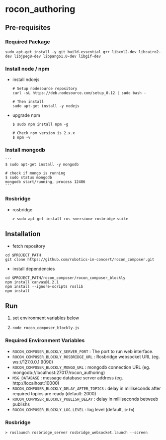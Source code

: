 rocon_authoring
===============

## Pre-requisites




### Required Package


```
sudo apt-get install -y git build-essential g++ libxml2-dev libcairo2-dev libjpeg8-dev libpango1.0-dev libgif-dev
```

### Install node / npm

* install ndoejs

	```
	# Setup nodesource repository
	curl -sL https://deb.nodesource.com/setup_0.12 | sudo bash -

	# Then install
	sudo apt-get install -y nodejs
	```

* upgrade npm

	```
	$ sudo npm install npm -g

	# Check npm version is 2.x.x
	$ npm -v
	```



### Install mongodb

	```
	$ sudo apt-get install -y mongodb

	# check if mongo is running
	$ sudo status mongodb
	mongodb start/running, process 12406
	```

### Rosbridge

* rosbridge
    
    ```
    > sudo apt-get install ros-<version>-rosbridge-suite
    ```




## Installation

* fetch repository

```
cd $PROJECT_PATH
git clone https://github.com/robotics-in-concert/rocon_composer.git
```

* install dependencies

```
cd $PROJECT_PATH/rocon_composer/rocon_composer_blockly
npm install canvas@1.2.1
npm install --ignore-scripts roslib
npm install
```


## Run

1. set environment variables below

<!--
export ROCON_COMPOSER_BLOCKLY_SERVER_PORT=9999
export ROCON_COMPOSER_BLOCKLY_ROSBRIDGE_URL=ws://127.0.0.1:9090
export ROCON_COMPOSER_BLOCKLY_MONGO_URL=mongodb://localhost:27017/rocon_authoring
export MSG_DATABASE=http://localhost:10000
export ROCON_COMPOSER_BLOCKLY_DELAY_AFTER_TOPICS=2000
export ROCON_COMPOSER_BLOCKLY_PUBLISH_DELAY=100
export ROCON_COMPOSER_BLOCKLY_LOG_LEVEL=info
-->

2. `node rocon_composer_blockly.js`


### Required Environment Variables

  - `ROCON_COMPOSER_BLOCKLY_SERVER_PORT` : The port to run web interface.
  - `ROCON_COMPOSER_BLOCKLY_ROSBRIDGE_URL` : Rosbridge websocket URL (eg. ws://127.0.0.1:9090)
  - `ROCON_COMPOSER_BLOCKLY_MONGO_URL` : mongodb connection URL (eg. mongodb://localhost:27017/rocon_authoring)
  - `MSG_DATABASE` : message database server address (eg. http://localhost:10000)
  - `ROCON_COMPOSER_BLOCKLY_DELAY_AFTER_TOPICS` : delay in milliseconds after required topics are ready (default: 2000)
  - `ROCON_COMPOSER_BLOCKLY_PUBLISH_DELAY` : delay in milliseconds betweeb publishs
  - `ROCON_COMPOSER_BLOCKLY_LOG_LEVEL` : log level (default, `info`)


### Rosbridge
```
> roslaunch rosbridge_server rosbridge_websocket.launch --screen
```


<!--

#### Command line arguemtns

* `--web` : enable blockly web interface
* `--engine` : enable workflow engine
* `--workflow=workflow1 --workflow==workflow2 ...` : workflow names to load (force engine to start)

-->